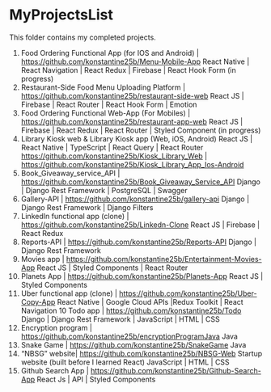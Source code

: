 # MyProjectsList
This folder contains my completed projects.
1.	Food Ordering Functional App (for IOS and Android) | https://github.com/konstantine25b/Menu-Mobile-App
React Native | React Navigation | React Redux | Firebase | React Hook Form (in progress)
2.	Restaurant-Side Food Menu Uploading Platform | 
https://github.com/konstantine25b/restaurant-side-web
React JS | Firebase | React Router | React Hook Form | Emotion
3.	Food Ordering Functional Web-App (For Mobiles) | https://github.com/konstantine25b/restaurant-app-web
React JS | Firebase | React Redux | React Router | Styled Component (in progress)
4. Library Kiosk web & Library Kiosk app (Web, iOS, Android)
React JS | React Native | TypeScript | React Query | React Router
https://github.com/konstantine25b/Kiosk_Library_Web | 
https://github.com/konstantine25b/Kiosk_Library_App_Ios-Android
5. Book_Giveaway_service_API | https://github.com/konstantine25b/Book_Giveaway_Service_API
Django | Django Rest Framework | PostgreSQL | Swagger 
6. Gallery-API | https://github.com/konstantine25b/gallery-api
Django | Django Rest Framework | Django Filters
7.	LinkedIn functional app (clone) |  https://github.com/konstantine25b/Linkedn-Clone
React JS | Firebase | React Redux
8. Reports-API | https://github.com/konstantine25b/Reports-API
Django | Django Rest Framework
9.	Movies app | https://github.com/konstantine25b/Entertainment-Movies-App
React JS | Styled Components | React Router 
10.	Planets App | https://github.com/konstantine25b/Planets-App
React JS | Styled Components
11.	Uber functional app (clone) | https://github.com/konstantine25b/Uber-Copy-App
React Native | Google Cloud APIs |Redux Toolkit | React Navigation
10 Todo app | https://github.com/konstantine25b/Todo
Django | Django Rest Framework | JavaScript | HTML | CSS
12.	Encryption program | https://github.com/konstantine25b/encryptionProgramJava
Java
13.	Snake Game | https://github.com/konstantine25b/SnakeGame
Java
14.	“NBSG” website| https://github.com/konstantine25b/NBSG-Web
Startup website (built before I learned React)
JavaScript | HTML | CSS 
15.	Github Search App | https://github.com/konstantine25b/Github-Search-App
React Js | API | Styled Components


